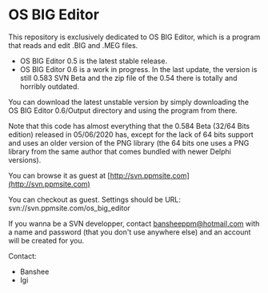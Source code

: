 # OS BIG Editor

This repository is exclusively dedicated to OS BIG Editor, which is a program that reads and edit .BIG and .MEG files.

- OS BIG Editor 0.5 is the latest stable release.
- OS BIG Editor 0.6 is a work in progress. In the last update, the version is still 0.583 SVN Beta and the zip file of the 0.54 there is totally and horribly outdated.

You can download the latest unstable version by simply downloading the OS BIG Editor 0.6/Output directory and using the program from there.

Note that this code has almost everything that the 0.584 Beta (32/64 Bits edition) released in 05/06/2020 has, except for the lack of 64 bits support and uses an older version of the PNG library (the 64 bits one uses a PNG library from the same author that comes bundled with newer Delphi versions). 

You can browse it as guest at [http://svn.ppmsite.com](http://svn.ppmsite.com)

You can checkout as guest.
Settings should be
URL: svn://svn.ppmsite.com/os_big_editor

If you wanna be a SVN developper, contact bansheeppm@hotmail.com with a name and password (that you don't use anywhere else) and an account will be created for you.

Contact:
- Banshee
- Igi

